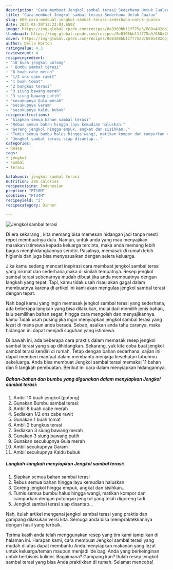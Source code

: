 ```yaml
---
description: "Cara membuat Jengkol sambal terasi Sederhana Untuk Jualan"
title: "Cara membuat Jengkol sambal terasi Sederhana Untuk Jualan"
slug: 689-cara-membuat-jengkol-sambal-terasi-sederhana-untuk-jualan
date: 2021-01-20T13:23:04.650Z
image: https://img-global.cpcdn.com/recipes/0e8308bb11f775a3/680x482cq70/jengkol-sambal-terasi-foto-resep-utama.jpg
thumbnail: https://img-global.cpcdn.com/recipes/0e8308bb11f775a3/680x482cq70/jengkol-sambal-terasi-foto-resep-utama.jpg
cover: https://img-global.cpcdn.com/recipes/0e8308bb11f775a3/680x482cq70/jengkol-sambal-terasi-foto-resep-utama.jpg
author: Della Horton
ratingvalue: 4.3
reviewcount: 4
recipeingredient:
- "10 buah jengkol potong"
- " Bumbu sambal terasi"
- "8 buah cabe merah"
- "1/2 ons cabe rawit"
- "1 buah tomat"
- "2 bungkus terasi"
- "3 siung bawang merah"
- "3 siung bawang putih"
- "secukupnya Gula merah"
- "secukupnya Garam"
- "secukupnya Kaldu bubuk"
recipeinstructions:
- "Siapkan semua bahan sambal terasi"
- "Rebus semua bahan hingga layu kemudian haluskan."
- "Goreng jengkol hingga empuk, angkat dan sisihkan.."
- "Tumis semua bumbu halus hingga wangi, matikan kompor dan campurkan dengan potongan jengkol yang telah digoreng tadi."
- "Jengkol sambal terasi siap disantap..."
categories:
- Resep
tags:
- jengkol
- sambal
- terasi

katakunci: jengkol sambal terasi 
nutrition: 286 calories
recipecuisine: Indonesian
preptime: "PT16M"
cooktime: "PT34M"
recipeyield: "2"
recipecategory: Dinner

---
```



![Jengkol sambal terasi](https://img-global.cpcdn.com/recipes/0e8308bb11f775a3/680x482cq70/jengkol-sambal-terasi-foto-resep-utama.jpg)

Di era  sekarang , kita memang bisa memesan hidangan jadi tanpa mesti repot membuatnya dulu. Namun, untuk anda yang mau menyajikan masakan istimewa kepada keluarga tercinta, maka anda memang lebih bagus menghidangkannya sendiri. Pasalnya, memasak di rumah lebih higienis dan juga bisa menyesuaikan dengan selera keluarga.

Jika kamu sedang mencari inspirasi cara membuat jengkol sambal terasi yang nikmat dan sederhana,maka di sinilah tempatnya. Resep jengkol sambal terasi  sebenarnya mudah dibuat jika anda membuatnya dengan langkah yang tepat. Tapi, kamu tidak usah risau akan gagal dalam membuatnya 
karena di artikel ini kami akan mengulas jengkol sambal terasi dengan tepat.  



Nah bagi kamu yang ingin memasak jengkol sambal terasi yang sederhana, ada beberapa langkah yang bisa dilakukan, mulai dari memilih jenis bahan, lalu pemilihan bahan segar, hingga cara mengolah dan menyajikannya. kamu Tidak usah pusing jika ingin menyiapkan jengkol sambal terasi yang lezat di mana pun anda berada. Sebab, asalkan anda  tahu caranya, maka hidangan ini dapat menjadi suguhan yang istimewa.

Di bawah ini, ada beberapa cara praktis  dalam memasak resep jengkol sambal terasi yang siap dihidangkan. Sekarang, yuk kita coba buat jengkol sambal terasi sendiri di rumah. Tetap dengan bahan sederhana, sajian ini dapat memberi manfaat dalam membantu menjaga kesehatan tubuhmu sekeluarga. Anda bisa membuat Jengkol sambal terasi memakai 11 bahan dan 5 langkah pembuatan. Berikut ini cara dalam menyiapkan hidangannya.

<!--inarticleads1-->

##### Bahan-bahan dan bumbu yang digunakan dalam menyiapkan Jengkol sambal terasi:

1. Ambil 10 buah jengkol (potong)
1. Gunakan  Bumbu sambal terasi:
1. Ambil 8 buah cabe merah
1. Sediakan 1/2 ons cabe rawit
1. Gunakan 1 buah tomat
1. Ambil 2 bungkus terasi
1. Sediakan 3 siung bawang merah
1. Gunakan 3 siung bawang putih
1. Gunakan secukupnya Gula merah
1. Ambil secukupnya Garam
1. Ambil secukupnya Kaldu bubuk




<!--inarticleads2-->

##### Langkah-langkah menyiapkan Jengkol sambal terasi:

1. Siapkan semua bahan sambal terasi
1. Rebus semua bahan hingga layu kemudian haluskan.
1. Goreng jengkol hingga empuk, angkat dan sisihkan..
1. Tumis semua bumbu halus hingga wangi, matikan kompor dan campurkan dengan potongan jengkol yang telah digoreng tadi.
1. Jengkol sambal terasi siap disantap...




Nah, itulah artikel mengenai  jengkol sambal terasi  yang praktis dan gampang dilakukan versi kita. Semoga anda bisa mempraktekkannya dengan hasil yang terbaik. 

Terima kasih anda telah menggunakan resep yang tim kami tampilkan di halaman ini. Harapan kami, cara membuat  Jengkol sambal terasi yang mudah di atas dapat membantu Anda menyiapkan makanan yang lezat untuk keluarga/teman maupun menjadi ide bagi Anda yang berkeinginan untuk berbisnis kuliner. Bagaimana? Gampang kan? Itulah resep jengkol sambal terasi yang bisa Anda praktikkan di rumah. Selamat mencoba!

